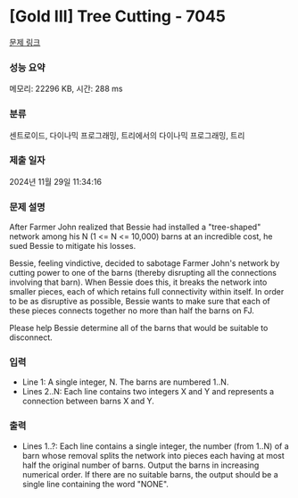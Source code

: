 # [Gold III] Tree Cutting - 7045 

[문제 링크](https://www.acmicpc.net/problem/7045) 

### 성능 요약

메모리: 22296 KB, 시간: 288 ms

### 분류

센트로이드, 다이나믹 프로그래밍, 트리에서의 다이나믹 프로그래밍, 트리

### 제출 일자

2024년 11월 29일 11:34:16

### 문제 설명

<p>After Farmer John realized that Bessie had installed a "tree-shaped" network among his N (1 <= N <= 10,000) barns at an incredible cost, he sued Bessie to mitigate his losses. </p>

<p>Bessie, feeling vindictive, decided to sabotage Farmer John's network by cutting power to one of the barns (thereby disrupting all the connections involving that barn). When Bessie does this, it breaks the network into smaller pieces, each of which retains full connectivity within itself. In order to be as disruptive as possible, Bessie wants to make sure that each of these pieces connects together no more than half the barns on FJ. </p>

<p>Please help Bessie determine all of the barns that would be suitable to disconnect.</p>

### 입력 

 <ul>
	<li>Line 1: A single integer, N. The barns are numbered 1..N. </li>
	<li>Lines 2..N: Each line contains two integers X and Y and represents a connection between barns X and Y.</li>
</ul>

### 출력 

 <ul>
	<li>Lines 1..?: Each line contains a single integer, the number (from 1..N) of a barn whose removal splits the network into pieces each having at most half the original number of barns. Output the barns in increasing numerical order. If there are no suitable barns, the output should be a single line containing the word "NONE".</li>
</ul>

